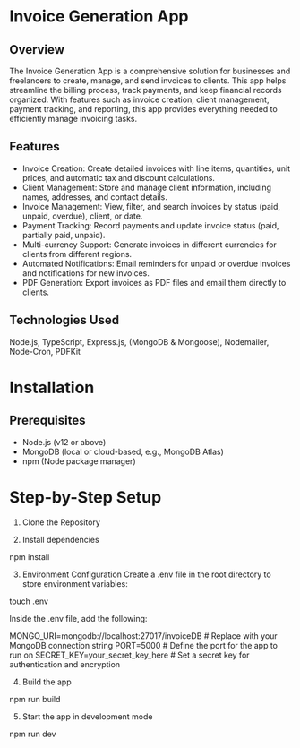 # Invoice Generation App

## Overview
The Invoice Generation App is a comprehensive solution for businesses and freelancers to create, manage, and send invoices to clients. This app helps streamline the billing process, track payments, and keep financial records organized. With features such as invoice creation, client management, payment tracking, and reporting, this app provides everything needed to efficiently manage invoicing tasks.

## Features
- Invoice Creation: Create detailed invoices with line items, quantities, unit prices, and automatic tax and discount calculations.
- Client Management: Store and manage client information, including names, addresses, and contact details.
- Invoice Management: View, filter, and search invoices by status (paid, unpaid, overdue), client, or date.
- Payment Tracking: Record payments and update invoice status (paid, partially paid, unpaid).
- Multi-currency Support: Generate invoices in different currencies for clients from different regions.
- Automated Notifications: Email reminders for unpaid or overdue invoices and notifications for new invoices.
- PDF Generation: Export invoices as PDF files and email them directly to clients.

## Technologies Used
Node.js, TypeScript, Express.js, (MongoDB & Mongoose), Nodemailer, Node-Cron, PDFKit

# Installation

## Prerequisites
- Node.js (v12 or above)
- MongoDB (local or cloud-based, e.g., MongoDB Atlas)
- npm (Node package manager)

# Step-by-Step Setup

1. Clone the Repository

2. Install dependencies

npm install

3. Environment Configuration
Create a .env file in the root directory to store environment variables:

touch .env

Inside the .env file, add the following:

MONGO_URI=mongodb://localhost:27017/invoiceDB  # Replace with your MongoDB connection string
PORT=5000                                      # Define the port for the app to run on
SECRET_KEY=your_secret_key_here                # Set a secret key for authentication and encryption

4. Build the app

npm run build

5. Start the app in development mode

npm run dev

